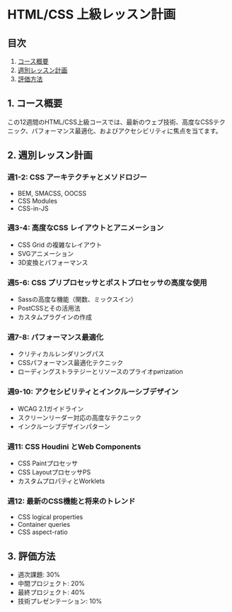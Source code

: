 # HTML/CSS 上級レッスン計画

## 目次
1. [コース概要](#1-コース概要)
2. [週別レッスン計画](#2-週別レッスン計画)
3. [評価方法](#3-評価方法)

## 1. コース概要

この12週間のHTML/CSS上級コースでは、最新のウェブ技術、高度なCSSテクニック、パフォーマンス最適化、およびアクセシビリティに焦点を当てます。

## 2. 週別レッスン計画

### 週1-2: CSS アーキテクチャとメソドロジー
- BEM, SMACSS, OOCSS
- CSS Modules
- CSS-in-JS

### 週3-4: 高度なCSS レイアウトとアニメーション
- CSS Grid の複雑なレイアウト
- SVGアニメーション
- 3D変換とパフォーマンス

### 週5-6: CSS プリプロセッサとポストプロセッサの高度な使用
- Sassの高度な機能（関数、ミックスイン）
- PostCSSとその活用法
- カスタムプラグインの作成

### 週7-8: パフォーマンス最適化
- クリティカルレンダリングパス
- CSSパフォーマンス最適化テクニック
- ローディングストラテジーとリソースのプライオритization

### 週9-10: アクセシビリティとインクルーシブデザイン
- WCAG 2.1ガイドライン
- スクリーンリーダー対応の高度なテクニック
- インクルーシブデザインパターン

### 週11: CSS Houdini とWeb Components
- CSS Paintプロセッサ
- CSS LayoutプロセッサPS
- カスタムプロパティとWorklets

### 週12: 最新のCSS機能と将来のトレンド
- CSS logical properties
- Container queries
- CSS aspect-ratio

## 3. 評価方法

- 週次課題: 30%
- 中間プロジェクト: 20%
- 最終プロジェクト: 40%
- 技術プレゼンテーション: 10%

